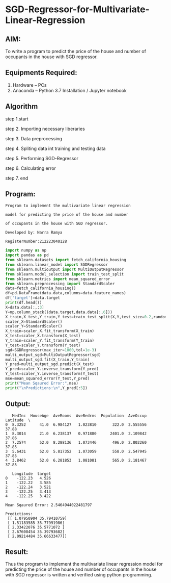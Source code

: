 # SGD-Regressor-for-Multivariate-Linear-Regression

## AIM:
To write a program to predict the price of the house and number of occupants in the house with SGD regressor.

## Equipments Required:
1. Hardware – PCs
2. Anaconda – Python 3.7 Installation / Jupyter notebook

## Algorithm

step 1.start

step 2. Importing necessary liberaries

step 3. Data preprocessing

step 4. Spliting data int training and testing data

step 5. Performing SGD-Regressor

step 6. Calculating error

step 7. end

## Program:
```
Program to implement the multivariate linear regression

model for predicting the price of the house and number

of occupants in the house with SGD regressor.

Developed by: Narra Ramya

RegisterNumber:212223040128 
```
``` python
import numpy as np
import pandas as pd
from sklearn.datasets import fetch_california_housing
from sklearn.linear_model import SGDRegressor
from sklearn.multioutput import MultiOutputRegressor
from sklearn.model_selection import train_test_split
from sklearn.metrics import mean_squared_error
from sklearn.preprocessing import StandardScaler
data=fetch_california_housing()
df=pd.DataFrame(data.data,columns=data.feature_names)
df['target']=data.target
print(df.head())
X=data.data[:,:3]
Y=np.column_stack((data.target,data.data[:,6]))
X_train,X_test,Y_train,Y_test=train_test_split(X,Y,test_size=0.2,random_state=42)
scaler_X=StandardScaler()
scaler_Y=StandardScaler()
X_train=scaler_X.fit_transform(X_train)
X_test=scaler_X.transform(X_test)
Y_train=scaler_Y.fit_transform(Y_train)
Y_test=scaler_Y.transform(Y_test)
sgd=SGDRegressor(max_iter=1000,tol=1e-3)
multi_output_sgd=MultiOutputRegressor(sgd)
multi_output_sgd.fit(X_train,Y_train)
Y_pred=multi_output_sgd.predict(X_test)
Y_pred=scaler_Y.inverse_transform(Y_pred)
Y_test=scaler_Y.inverse_transform(Y_test)
mse=mean_squared_error(Y_test,Y_pred)
print("Mean Sqaured Error:",mse)
print("\nPredictions:\n",Y_pred[:5])
```
## Output:
```
   MedInc  HouseAge  AveRooms  AveBedrms  Population  AveOccup  Latitude  \
0  8.3252      41.0  6.984127   1.023810       322.0  2.555556     37.88   
1  8.3014      21.0  6.238137   0.971880      2401.0  2.109842     37.86   
2  7.2574      52.0  8.288136   1.073446       496.0  2.802260     37.85   
3  5.6431      52.0  5.817352   1.073059       558.0  2.547945     37.85   
4  3.8462      52.0  6.281853   1.081081       565.0  2.181467     37.85   

   Longitude  target  
0    -122.23   4.526  
1    -122.22   3.585  
2    -122.24   3.521  
3    -122.25   3.413  
4    -122.25   3.422  
```
```
Mean Sqaured Error: 2.5464944022481797

Predictions:
 [[ 1.07950904 35.79410759]
 [ 1.51183585 35.77991986]
 [ 2.33422076 35.5771072 ]
 [ 2.67608454 35.39793682]
 [ 2.09214484 35.66633477]]
```
## Result:
Thus the program to implement the multivariate linear regression model for predicting the price of the house and number of occupants in the house with SGD regressor is written and verified using python programming.

